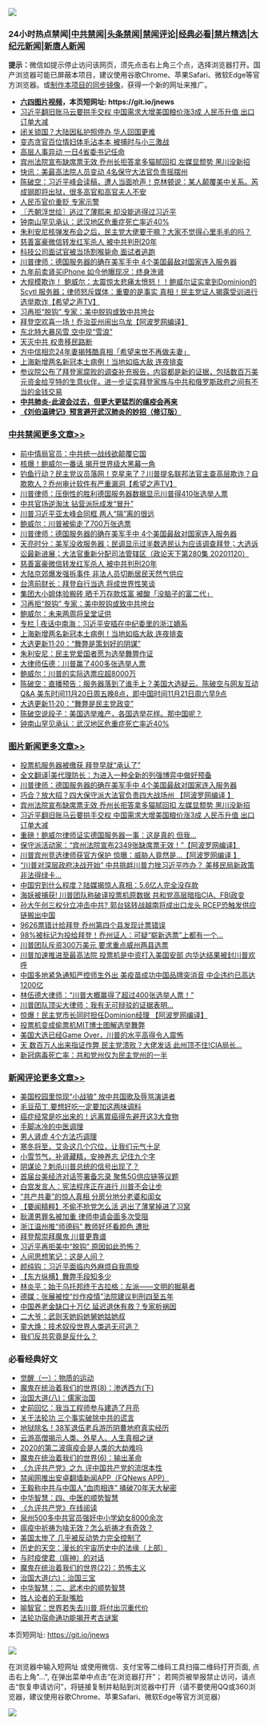 ![](https://raw.githubusercontent.com/fqnews/bnews/master/64photo/fqnews-qr.jpg)

<div id="tt">
<h3>24小时热点禁闻|<a href="#%E4%B8%AD%E5%85%B1%E7%A6%81%E9%97%BB%E6%9B%B4%E5%A4%9A%E6%96%87%E7%AB%A0">中共禁闻</a>|<a href="#%E5%9B%BE%E7%89%87%E6%96%B0%E9%97%BB%E6%9B%B4%E5%A4%9A%E6%96%87%E7%AB%A0">头条禁闻</a>|<a href="#%E6%96%B0%E9%97%BB%E8%AF%84%E8%AE%BA%E6%9B%B4%E5%A4%9A%E6%96%87%E7%AB%A0">禁闻评论|<a href="#%E5%BF%85%E7%9C%8B%E7%BB%8F%E5%85%B8%E5%A5%BD%E6%96%87">经典必看|<a href="/video.md#%E7%A6%81%E7%89%87%E7%B2%BE%E9%80%89">禁片精选</a>|<a href="https://github.com/fqnews/djy/blob/master/gb/nf1351518.md#1">大纪元新闻</a>|<a href="https://github.com/fqnews/ntdtv/blob/master/gb/prog204.md#1">新唐人新闻</a></h3>
<div><b>提示：</b>微信如提示停止访问该网页，须先点击右上角三个点，选择浏览器打开。国产浏览器可能已屏蔽本项目，建议使用谷歌Chrome、苹果Safari、微软Edge等官方浏览器。或<a href="https://github.com/fqnews/bnews/blob/master/%E5%88%B6%E4%BD%9Cgit%E7%A6%81%E9%97%BB%E9%95%9C%E5%83%8F.md">制作本项目的同步镜像</a>，获得一个新的网址来推广。</div>
<ul>
<li><b><a href="http://d1.bdrive.tk/64.mp4" target="_blank">六四图片视频</a>，本页短网址: https://git.io/jnews</b></li>
<li><a href="/topimagenews/20201120/1434185.md">习近平翻旧账马云要拱手交权 中国需求大增美国粮价涨3成 人民币升值 出口订单大减</a></li>
<li><a href="/cbnews/20201120/1434156.md">闭关锁国？大陆因私护照停办 华人回国更难</a></li>
<li><a href="/cnnews/20201121/1434372.md">变态贪官百位情妇体毛沾本本 被捕时与小三激战</a></li>
<li><a href="/headline/20201120/1434184.md">高层人事异动 一日4省委书记任命</a></li>
<li><a href="/topimagenews/20201121/1434367.md">宾州法院宣布缺席票无效 乔州长拒答拿多猫腻回扣 左媒显颓势 黑川没新招</a></li>
<li><a href="/comments/20201121/1434482.md">快讯：美最高法院人员变动 4名保守大法官负责摇摆州</a></li>
<li><a href="/cbnews/20201120/1434198.md">陈破空：习近平峰会读稿，遭人当面呛声！克林顿说：某人颠覆美中关系。芮成钢即将出狱，很多高官和高官夫人不安</a></li>
<li><a href="/finance/20201121/1434412.md">人民币官价重贬 专家示警</a></li>
<li><a href="/ssgc/20201121/1434447.md">〖兲朝浮世绘〗逃过了薄熙来 却没能逃得过习近平</a></li>
<li><a href="/cbnews/20201120/1434237.md">钟南山罕见承认：武汉地区危重症死亡率近40%</a></li>
<li><a href="/bannedvideo/20201120/1434289.md">朱利安尼核弹发布会之后，民主党大佬要干嘛？大家不觉得心里毛毛的吗？</a></li>
<li><a href="/cbnews/20201121/1434559.md">慈善富豪微信转发红军杀人 被中共判刑20年</a></li>
<li><a href="/cnnews/20201120/1434192.md">科技公司面试官被当场割喉毙命 面试者逃跑</a></li>
<li><a href="/topimagenews/20201121/1434652.md">川普律师：德国服务器的确在美军手中 4个美国最敌对国家连入服务器</a></li>
<li><a href="/cnnews/20201120/1434193.md">九年前卖肾买iPhone 如今他曝现况：终身洗肾</a></li>
<li><a href="/bannedvideo/20201120/1434209.md">大规模欺诈！ 鲍威尔：太震惊太悲痛太愤怒！！鲍威尔证实拿到Dominion的Scytl 服务器；律师怒斥媒体：重要的是事实 真相！民主党证人揭露受训进行选举欺诈【希望之声TV】</a></li>
<li><a href="/cbnews/20201121/1434458.md">习再拒“脱钩” 专家：美中脱钩或致中共垮台</a></li>
<li><a href="/cnnews/20201121/1434677.md">拜登空欢喜一场！乔治亚州闹出乌龙【阿波罗网编译】</a></li>
<li><a href="/cnnews/20201120/1434270.md">东北特大暴风雪 空中现“雪浪”</a></li>
<li><a href="/bannedvideo/20201121/1434455.md">天灭中共  权贵移民路断</a></li>
<li><a href="/yule/20201121/1434444.md">方中信相恋24年妻揭残酷真相「希望来世不再做夫妻」</a></li>
<li><a href="/cbnews/20201121/1434434.md">上海新增两名新冠本土病例！当地如临大敌 连夜排查</a></li>
<li><a href="/bannedvideo/20201120/1434226.md">参议院公布了拜登家腐败的调查补充报告，内容都是新的证据，包括数百万美元资金给亨特的生意伙伴，进一步证实拜登家族与中共和俄罗斯政府之间有不当的金钱交易</a></li>
<li><b><a href="/comments/20200211/1275071.md" target="_blank">中共肺炎-此波会过去，但更大更猛烈的瘟疫会再来</a></b></li>
<li><b><a href="/comments/20200207/1272816.md" target="_blank">《刘伯温碑记》预言避开武汉肺炎的妙招（修订版）</a></b></li>
</ul>
</div>

<div class="catlist">
<h3><a href="/cbnews/" target="_blank">中共禁闻</a><span><a href="/cbnews/" target="_blank" rel="nofollow">更多文章>></a></span></h3>
<ul>
<li><a href="/cbnews/20201121/1434717.md" target="_blank">前中情局官员：中共统一战线欲颠覆它国</a></li>
<li><a href="/cbnews/20201121/1434706.md" target="_blank">核爆！鲍威尔一番话 揭开世界级大黑幕一角</a></li>
<li><a href="/cbnews/20201121/1434680.md" target="_blank">钓鱼行动？民主党议员落网！克星来了？川普提名联邦法官主查高层欺诈？自欺欺人？乔州审计软件有严重漏洞【希望之声TV】</a></li>
<li><a href="/cbnews/20201121/1434674.md" target="_blank">川普律师：压倒性的胜利德国服务器数据显示川普得410张选举人票</a></li>
<li><a href="/cbnews/20201121/1434673.md" target="_blank">中共官场逆淘汰 钻营派阮成发“冒升”</a></li>
<li><a href="/cbnews/20201121/1434668.md" target="_blank">川普习近平亚太峰会同框 两人“隔”离的很远</a></li>
<li><a href="/cbnews/20201121/1434667.md" target="_blank">鲍威尔：川普被偷走了700万张选票</a></li>
<li><a href="/topimagenews/20201121/1434652.md" target="_blank">川普律师：德国服务器的确在美军手中 4个美国最敌对国家连入服务器</a></li>
<li><a href="/cbnews/20201121/1434591.md" target="_blank">天亮时分：美军没收服务器；民调显示过半数选民认为应该调查拜登；大选诉讼最新进展；大法官重新分配司法管辖区（政论天下第280集 20201120）</a></li>
<li><a href="/cbnews/20201121/1434559.md" target="_blank">慈善富豪微信转发红军杀人 被中共判刑20年</a></li>
<li><a href="/cbnews/20201121/1434558.md" target="_blank">大陆京郊爆发强拆事件 非法人员切断居民天然气供应</a></li>
<li><a href="/cbnews/20201121/1434384.md" target="_blank">台湾前财长：拜登自行当选 将成世界性笑谈</a></li>
<li><a href="/cbnews/20201121/1434469.md" target="_blank">集团大小姐体验搬砖 晒千万存款炫富 被酸「没脑子的富二代」</a></li>
<li><a href="/cbnews/20201121/1434458.md" target="_blank">习再拒“脱钩” 专家：美中脱钩或致中共垮台</a></li>
<li><a href="/cbnews/20201121/1434448.md" target="_blank">鲍威尔：未来两周将呈堂证供</a></li>
<li><a href="/cbnews/20201121/1434445.md" target="_blank">专栏 | 夜话中南海：习近平安插在中纪委里的浙江嫡系</a></li>
<li><a href="/cbnews/20201121/1434434.md" target="_blank">上海新增两名新冠本土病例！当地如临大敌 连夜排查</a></li>
<li><a href="/cbnews/20201121/1434410.md" target="_blank">大选更新11·20：“舞弊是策划好的阴谋”</a></li>
<li><a href="/cbnews/20201121/1434387.md" target="_blank">朱利安尼：民主党爱国者愿为选举舞弊作证</a></li>
<li><a href="/cbnews/20201121/1434363.md" target="_blank">大律师伍德：川普赢了400多张选举人票</a></li>
<li><a href="/cbnews/20201121/1434362.md" target="_blank">鲍威尔：川普的实际选票应超8000万</a></li>
<li><a href="/cbnews/20201121/1434353.md" target="_blank">陈破空：直播预告：服务器落到了谁手上？美国大选疑云。陈破空与网友互动Q&amp;A 美东时间11月20日周五晚8点，即中国时间11月21日周六早9点</a></li>
<li><a href="/cbnews/20201121/1434350.md" target="_blank">大选更新11·20：“舞弊是民主党政变”</a></li>
<li><a href="/cbnews/20201121/1434340.md" target="_blank">陈破空说段子：美国选举难产，各国选举花样。那中国呢？</a></li>
<li><a href="/cbnews/20201120/1434237.md" target="_blank">钟南山罕见承认：武汉地区危重症死亡率近40%</a></li>

</ul>
</div>
<div class="catlist">
<h3><a href="/topimagenews/" target="_blank">图片新闻</a><span><a href="/topimagenews/" target="_blank" rel="nofollow">更多文章>></a></span></h3>
<ul>
<li><a href="/topimagenews/20201121/1434715.md" target="_blank">投票机服务器被缴获 拜登早就“承认了”</a></li>
<li><a href="/topimagenews/20201121/1434709.md" target="_blank">全文翻译|美代理防长：为进入一种全新的列强博弈中做好预备</a></li>
<li><a href="/topimagenews/20201121/1434652.md" target="_blank">川普律师：德国服务器的确在美军手中 4个美国最敌对国家连入服务器</a></li>
<li><a href="/topimagenews/20201121/1434630.md" target="_blank">巧合？放大招？四大保守派大法官负责四大战场州 【阿波罗网编译 】</a></li>
<li><a href="/topimagenews/20201121/1434367.md" target="_blank">宾州法院宣布缺席票无效 乔州长拒答拿多猫腻回扣 左媒显颓势 黑川没新招</a></li>
<li><a href="/topimagenews/20201120/1434185.md" target="_blank">习近平翻旧账马云要拱手交权 中国需求大增美国粮价涨3成 人民币升值 出口订单大减</a></li>
<li><a href="/topimagenews/20201120/1434024.md" target="_blank">重磅！鲍威尔律师证实德国服务器一事：这是真的 但我…</a></li>
<li><a href="/topimagenews/20201120/1433984.md" target="_blank">保守派活动家：“宾州法院宣布2349张缺席票无效！”【阿波罗网编译】</a></li>
<li><a href="/topimagenews/20201120/1433938.md" target="_blank">川普宾州竞选律师获官方保护 惊曝：威胁人竟然是&#8230;【阿波罗网编译 】</a></li>
<li><a href="/topimagenews/20201120/1433793.md" target="_blank">“川普对深层政府决战开始” 中共挑衅川普力挫习近平咋办？ 美移民局新政策非法得绿卡&#8230;</a></li>
<li><a href="/topimagenews/20201120/1433756.md" target="_blank">中国穷到什么程度？陆媒揭惊人真相：5.6亿人完全没存款</a></li>
<li><a href="/topimagenews/20201120/1433744.md" target="_blank">海妖被捕获! 川普团队称破译投票机原数据 共和党高层暗指CIA、FBI政变</a></li>
<li><a href="/topimagenews/20201119/1433575.md" target="_blank">孙大午创三权分立冲击中共? 郭台铭转战越南将成出口龙头 RCEP恐触发供应链搬出中国</a></li>
<li><a href="/topimagenews/20201119/1433403.md" target="_blank">9626票错计给拜登 乔州第四个县发现计票错误</a></li>
<li><a href="/topimagenews/20201119/1433381.md" target="_blank">98%被标记为投给拜登！乔州证人：可疑“崭新选票”上都有一个&#8230;</a></li>
<li><a href="/topimagenews/20201119/1433282.md" target="_blank">川普团队斥资300万美元 要求重点威州两县选票</a></li>
<li><a href="/topimagenews/20201119/1433221.md" target="_blank">川普加速推进至最高法院 投票机是中资打入美国安部 内华达结果被封川普欢呼</a></li>
<li><a href="/topimagenews/20201118/1433020.md" target="_blank">中国多地紧急通知严控师生外出 美疫苗成功中国品牌突消音 中企违约已高达1200亿</a></li>
<li><a href="/topimagenews/20201118/1432954.md" target="_blank">林伍德大律师：“川普大概赢得了超过400张选举人票！”</a></li>
<li><a href="/topimagenews/20201118/1432930.md" target="_blank">川普团队顶尖大律师：我有无可辩驳的证据表明&#8230;</a></li>
<li><a href="/topimagenews/20201118/1432863.md" target="_blank">惊爆！民主党市长同时担任Dominion经理 【阿波罗网编译】</a></li>
<li><a href="/topimagenews/20201118/1432797.md" target="_blank">投票机变成偷票机MIT博士图解选举舞弊</a></li>
<li><a href="/topimagenews/20201118/1432762.md" target="_blank">美国大选已经Game Over，川普的水平高得令人震怖</a></li>
<li><a href="/topimagenews/20201118/1432628.md" target="_blank">天 数百万人出来指证作弊 民主党溃败？大佬发话 此州顶不住!CIA局长&#8230;</a></li>
<li><a href="/topimagenews/20201117/1432499.md" target="_blank">新冠病毒死亡率：共和党州仅为民主党州的一半</a></li>

</ul>
</div>
<div class="catlist">
<h3><a href="/comments/" target="_blank">新闻评论</a><span><a href="/comments/" target="_blank" rel="nofollow">更多文章>></a></span></h3>
<ul>
<li><a href="/comments/20201121/1434743.md" target="_blank">美国校园里惊现“小战狼” 放中共国歌及辱骂演讲者</a></li>
<li><a href="/comments/20201121/1434742.md" target="_blank">毛豆茄丁 要想好吃一定要加这两味调料</a></li>
<li><a href="/comments/20201121/1434733.md" target="_blank">癌症经常是吃出来的！远离胃癌得先避开这3大食物</a></li>
<li><a href="/comments/20201121/1434732.md" target="_blank">手脚冰冷的中医调理</a></li>
<li><a href="/comments/20201121/1434731.md" target="_blank">男人肾虚 4个方法巧调理</a></li>
<li><a href="/comments/20201121/1434730.md" target="_blank">寒冬将至，艾灸这几个穴位，让我们元气十足</a></li>
<li><a href="/comments/20201121/1434729.md" target="_blank">小雪节气，补肾藏精，安神养志 记住九个字</a></li>
<li><a href="/comments/20201121/1434722.md" target="_blank">阴谋论？刺杀川普总统的信号出现了？</a></li>
<li><a href="/comments/20201121/1434714.md" target="_blank">首届台美经济对话签署备忘录 聚焦5G供应链等议题</a></li>
<li><a href="/comments/20201121/1434708.md" target="_blank">白宫发言人：宪法程序正在进行 川普不会让步</a></li>
<li><a href="/comments/20201121/1434700.md" target="_blank">“共产共妻”的惊人真相 分房分地分老婆和闺女</a></li>
<li><a href="/comments/20201121/1434675.md" target="_blank">【要闻精粹】不偷不抢党怎么活 逃出了薄掌掉进了习窝</a></li>
<li><a href="/comments/20201121/1434670.md" target="_blank">耿潇男罪名被加重 律师申请会面多次受阻</a></li>
<li><a href="/comments/20201121/1434666.md" target="_blank">浙江温州推“师德码” 教师好坏看颜色 遭批</a></li>
<li><a href="/comments/20201121/1434660.md" target="_blank">拜登帮崇拜魔鬼 川普更靠谱</a></li>
<li><a href="/comments/20201121/1434646.md" target="_blank">习近平再拒美中“脱钩” 原因如此恐怖？</a></li>
<li><a href="/comments/20201121/1434638.md" target="_blank">人间思想笔记：这是人间？</a></li>
<li><a href="/comments/20201121/1434637.md" target="_blank">颜纯钩：习近平面临内外麻烦自我周旋</a></li>
<li><a href="/comments/20201121/1434629.md" target="_blank">【东方纵横】舞弊手段知多少</a></li>
<li><a href="/comments/20201121/1434610.md" target="_blank">林炎平：始于乌托邦终于古拉格：左派——文明的掘墓者</a></li>
<li><a href="/comments/20201121/1434609.md" target="_blank">德媒：张展被控“炒作疫情”法院建议判刑四至五年</a></li>
<li><a href="/comments/20201121/1434586.md" target="_blank">中国养老金缺口十万亿 延迟退休有救？专家析祸因</a></li>
<li><a href="/comments/20201121/1434574.md" target="_blank">二大爷：武则天她妈她舅她姑她叔</a></li>
<li><a href="/comments/20201121/1434573.md" target="_blank">童大焕：技术奴役世界人类逃无可逃？</a></li>
<li><a href="/comments/20201121/1434565.md" target="_blank">我们反共究竟是反什么？</a></li>

</ul>
</div>

<div class="catlist">
<h3>必看经典好文</h3>
<ul>
<li><a href="/comments/20200810/1377609.md" target="_blank">觉醒（一）：物质的运动</a></li>
<li><a href="/topimagenews/20180527/948714.md" target="_blank">魔鬼在统治着我们的世界(8)：渗透西方(下)</a></li>
<li><a href="/cbnews/20190424/914482.md" target="_blank">治国大道(八)：儒家治国</a></li>
<li><a href="/aomi/history/20141104/323033.md" target="_blank">史前回忆：我当工程师参与建造了月亮</a></li>
<li><a href="/cbnews/20200703/1354907.md" target="_blank">关于法轮功 三个事实破除中共的谎言</a></li>
<li><a href="/cbnews/20200531/1337381.md" target="_blank">地狱除名！38军退伍老兵游历阴曹地府真实经历</a></li>
<li><a href="/comments/20200919/82684.md" target="_blank">云游高僧揭示人类、外星人、人生真相之谜</a></li>
<li><a href="/comments/20200712/1359432.md" target="_blank">2020的第二波瘟疫会是人类的大劫难吗</a></li>
<li><a href="/topimagenews/20180524/947358.md" target="_blank">魔鬼在统治着我们的世界(6)：输出革命</a></li>
<li><a href="/bookonline/20131116/201045.md" target="_blank">《九评共产党》之九 评中国共产党的流氓本性</a></li>
<li><a href="/comments/20200503/1322531.md" target="_blank">禁闻网推出安卓翻墙新闻APP（FQNews APP）</a></li>
<li><a href="/cbnews/20200730/1371580.md" target="_blank">王毅称中共与中国人“血肉相连” 捅破70年天大秘密</a></li>
<li><a href="/comments/20200605/783247.md" target="_blank">中华智慧：四、中医的顺势智慧</a></li>
<li><a href="/bookonline/20131116/201057.md" target="_blank">《九评共产党》在线阅读</a></li>
<li><a href="/comments/20200704/783272.md" target="_blank">泉州500多中共官员强奸中小学幼女8000余次</a></li>
<li><a href="/comments/20200502/1322275.md" target="_blank">瘟疫中祈祷为啥无效？怎么祈祷才有奇效？</a></li>
<li><a href="/comments/20200624/1349702.md" target="_blank">美国太惨了 几乎被反动势力完全控制了</a></li>
<li><a href="/tculture/20121025/73065.md" target="_blank">历史的天空：漫长的宇宙历史中的法缘（上部）</a></li>
<li><a href="/comments/20200327/1301424.md" target="_blank">与时疫使君（瘟神）的对话</a></li>
<li><a href="/comments/20180804/981524.md" target="_blank">魔鬼在统治着我们的世界(22)：恐怖主义</a></li>
<li><a href="/cbnews/20180312/913459.md" target="_blank">治国大道(六)：治国三宝</a></li>
<li><a href="/comments/20200605/783249.md" target="_blank">中华智慧：二、武术中的顺势智慧</a></li>
<li><a href="/comments/20200606/783250.md" target="_blank">牲人论者的无耻嘴脸</a></li>
<li><a href="/comments/20201111/1429066.md" target="_blank">喻智官：世界若失去川普 将付出沉重代价</a></li>
<li><a href="/tculture/20121025/73079.md" target="_blank">法轮功宿命通功能揭开考古谜案</a></li>

</ul>
</div>

本页短网址: https://git.io/jnews

![](https://raw.githubusercontent.com/fqnews/bnews/master/64photo/fqnews-qr.jpg)

在浏览器中输入短网址 或使用微信、支付宝等二维码工具扫描二维码打开页面, 点击右上角"...", 在弹出菜单中点击“在浏览器打开”； 若网页被举报禁止访问，请点击“恢复申请访问”，将链接复制并粘贴到浏览器中打开（请不要使用QQ或360浏览器，建议使用谷歌Chrome、苹果Safari、微软Edge等官方浏览器）

![](https://raw.githubusercontent.com/fqnews/bnews/master/64photo/wx.jpg)